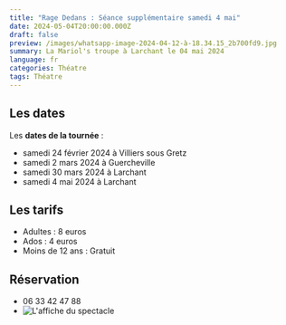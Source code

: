 ```yaml
---
title: "Rage Dedans : Séance supplémentaire samedi 4 mai"
date: 2024-05-04T20:00:00.000Z
draft: false
preview: /images/whatsapp-image-2024-04-12-à-18.34.15_2b700fd9.jpg
summary: La Mariol's troupe à Larchant le 04 mai 2024
language: fr
categories: Théatre
tags: Théatre
---
```

## Les dates

Les **dates de la tournée** :

* samedi 24 février 2024 à Villiers sous Gretz
* samedi 2 mars 2024 à Guercheville
* samedi 30 mars 2024 à Larchant
* samedi 4 mai 2024 à Larchant

## Les tarifs

* Adultes : 8 euros
* Ados : 4 euros
* Moins de 12 ans : Gratuit

## Réservation

* 06 33 42 47 88
* ![](/images/whatsapp-image-2024-04-12-à-18.34.15_2b700fd9.jpg "L'affiche du spectacle")
